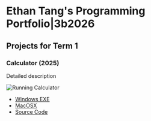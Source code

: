 # Ethan Tang's Programming Portfolio|3b2026

## Projects for Term 1

### Calculator (2025)

Detailed description 

![Running Calculator]()

* [Windows EXE]()
* [MacOSX]()
* [Source Code]()
